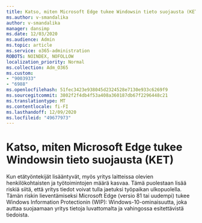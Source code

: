 ```yaml
---
title: Katso, miten Microsoft Edge tukee Windowsin tieto suojausta (KET)
ms.author: v-smandalika
author: v-smandalika
manager: dansimp
ms.date: 12/03/2020
ms.audience: Admin
ms.topic: article
ms.service: o365-administration
ROBOTS: NOINDEX, NOFOLLOW
localization_priority: Normal
ms.collection: Adm_O365
ms.custom:
- "9003933"
- "6988"
ms.openlocfilehash: 51fec3423e938045d2324528e7130e933c6269f9
ms.sourcegitcommit: 3802f2f4db4f53a408a360187db67f2296448c21
ms.translationtype: MT
ms.contentlocale: fi-FI
ms.lasthandoff: 12/09/2020
ms.locfileid: "49677973"
---
```

# <a name="learn-how-microsoft-edge-supports-windows-information-protection-wip"></a>Katso, miten Microsoft Edge tukee Windowsin tieto suojausta (KET)

Kun etätyöntekijät lisääntyvät, myös yritys laitteissa olevien henkilökohtaisten ja työtoimintojen määrä kasvaa. Tämä puolestaan lisää riskiä siitä, että yritys tiedot voivat tulla jaetuksi työpaikan ulkopuolella. Tämän riskin lieventämiseksi Microsoft Edge (versio 81 tai uudempi) tukee Windows Information Protectionin (WIP): Windows-10-ominaisuutta, joka auttaa suojaamaan yritys tietoja luvattomalta ja vahingossa esitettävistä tiedoista.

